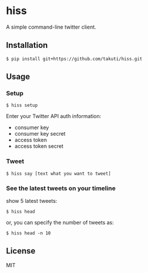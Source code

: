 hiss
===

A simple command-line twitter client.

## Installation

```
$ pip install git+https://github.com/takuti/hiss.git
```

## Usage

### Setup

```
$ hiss setup
```

Enter your Twitter API auth information:

- consumer key
- consumer key secret
- access token
- access token secret

### Tweet

```
$ hiss say [text what you want to tweet]
```

### See the latest tweets on your timeline

show 5 latest tweets:

```
$ hiss head
```

or, you can specify the number of tweets as:

```
$ hiss head -n 10
```

## License

MIT